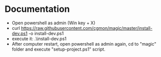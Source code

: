# Documentation

- Open powershell as admin (Win key + X)
- curl https://raw.githubusercontent.com/cgmon/magic/master/install-dev.ps1 -o install-dev.ps1
- execute it: .\install-dev.ps1
- After computer restart, open powershell as admin again, cd to "magic" folder and execute "setup-project.ps1" script.
 